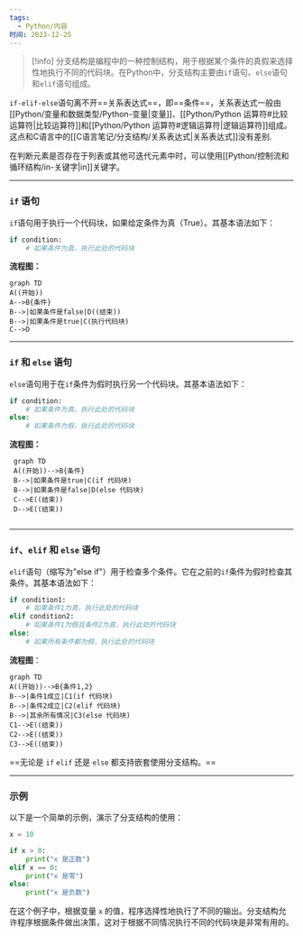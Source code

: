 ```yaml
---
tags:
  - Python/内容
时间: 2023-12-25
---
```

>[!info] 分支结构是编程中的一种控制结构，用于根据某个条件的真假来选择性地执行不同的代码块。在Python中，分支结构主要由`if`语句、`else`语句和`elif`语句组成。

 `if-elif-else`语句离不开==关系表达式==，即==条件==，关系表达式一般由[[Python/变量和数据类型/Python-变量|变量]]、[[Python/Python 运算符#比较运算符|比较运算符]]和[[Python/Python 运算符#逻辑运算符|逻辑运算符]]组成。这点和C语言中的[[C语言笔记/分支结构/关系表达式|关系表达式]]没有差别.

在判断元素是否存在于列表或其他可迭代元素中时，可以使用[[Python/控制流和循环结构/in-关键字|in]]关键字。

---

### `if` 语句

`if`语句用于执行一个代码块，如果给定条件为真（True）。其基本语法如下：

```python
if condition:
    # 如果条件为真，执行此处的代码块
```
**流程图：**
 ```mermaid
 graph TD
 A((开始))
 A-->B{条件}
 B-->|如果条件是false|D((结束))
 B-->|如果条件是true|C(执行代码块)
 C-->D
 ```

---

### `if` 和 `else` 语句

`else`语句用于在`if`条件为假时执行另一个代码块。其基本语法如下：

```python
if condition:
    # 如果条件为真，执行此处的代码块
else:
    # 如果条件为假，执行此处的代码块
```
**流程图：**
```mermaid
 graph TD
 A((开始))-->B{条件}
 B-->|如果条件是true|C(if 代码块)
 B-->|如果条件是false|D(else 代码块)
 C-->E((结束))
 D-->E((结束))
 
 ```
---
### `if`、`elif` 和 `else` 语句

`elif`语句（缩写为"else if"）用于检查多个条件。它在之前的`if`条件为假时检查其条件。其基本语法如下：

```python
if condition1:
    # 如果条件1为真，执行此处的代码块
elif condition2:
    # 如果条件1为假且条件2为真，执行此处的代码块
else:
    # 如果所有条件都为假，执行此处的代码块
```
**流程图**：
```mermaid
graph TD
A((开始))-->B{条件1,2}
B-->|条件1成立|C1(if 代码块)
B-->|条件2成立|C2(elif 代码块)
B-->|其余所有情况|C3(else 代码块)
C1-->E((结束))
C2-->E((结束))
C3-->E((结束))

```
==无论是 `if` `elif` 还是 `else` 都支持嵌套使用分支结构。==

---

### 示例

以下是一个简单的示例，演示了分支结构的使用：

```python
x = 10

if x > 0:
    print("x 是正数")
elif x == 0:
    print("x 是零")
else:
    print("x 是负数")
```

在这个例子中，根据变量 `x` 的值，程序选择性地执行了不同的输出。分支结构允许程序根据条件做出决策，这对于根据不同情况执行不同的代码块是非常有用的。
